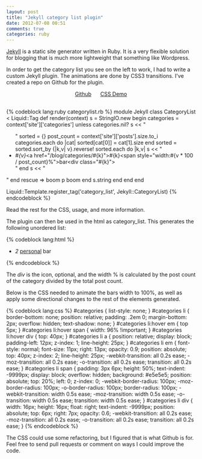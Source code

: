 ```yaml
---
layout: post
title: "Jekyll category list plugin"
date: 2012-07-08 00:51
comments: true
categories: ruby
---
```


<a href="http://github.com/mojombo/jekyll">Jekyll</a> is a static site generator written in Ruby. It is a very flexible solution for blogging that is much more lightweight that something like Wordpress. 

In order to get the category list you see on the left to work, I had to write a custom Jekyll plugin. The animations are done by CSS3 transitions. I've created a repo on Github for the plugin.

<div style="margin-bottom: 30px; text-align: center;">
  <a class="button" href="http://github.com/brousalis/jekyll-category-list">Github</a>
  <a class="button" href="http://brousalis.github.com/jekyll-category-list" style="margin-left: 20px;">CSS Demo</a>
</div>

{% codeblock lang:ruby categorylist.rb %}
module Jekyll
  class CategoryList < Liquid::Tag
    def render(context)
      s = StringIO.new
      begin
        categories = context['site']['categories']
        unless categories.nil?
          s << "<ul>"
          sorted = {}
          post_count = context['site']['posts'].size.to_i
          categories.each do |cat|
            sorted[cat[0]] = cat[1].size
          end
          sorted = sorted.sort_by {|k,v| v}.reverse!
          sorted.each do |k,v|
            s << "<li><em>#{v}</em><a href=\"/blog/categories/#{k}\">#{k}</a><span style=\"width:#{v * 100 / post_count}%\">bar</span><div class=\"#{k}\"></div></li>"
          end
          s << "</ul>"
        end
      rescue => boom
        p boom
      end
      s.string
    end
  end
end

Liquid::Template.register_tag('category_list', Jekyll::CategoryList) 
{% endcodeblock %}

Read the rest for the CSS, usage, and more information. 

<!-- more -->
The plugin can then be used in the html as <span class="bash">category_list</span>. This generates the following unordered list:

{% codeblock lang:html %}
<ul id="categories">
  <li>
    <em>2</em>
    <a href="/blog/categories/personal">personal</a>
    <span style="width:50%">bar</span>
    <div class="personal"></div>
  </li>
</ul>
{% endcodeblock %}

The <em>div</em> is the icon, optional, and the width % is calculated by the post count of the category divided by the total post count. 

Below is the CSS needed to animate the bars width to 100%, as well as apply some directional changes to the rest of the elements generated.

{% codeblock lang:css %}
#categories {
  list-style: none;
}
#categories  li {  
  border-bottom: none;
  position: relative;
  padding: .2em 0;
  margin-bottom: 2px;
  overflow: hidden;
  text-shadow: none;
}
#categories li:hover em {
  top 5px;
}
#categories li:hover span {
  width: 96% !important;
}
#categories li:hover div {
  top: 40px;
}
#categories li a {
  position: relative;
  display: block;
  padding-left: 12px;
  z-index: 1;
  line-height: 25px;
}
#categories li em {
  font-style: normal;
  font-size: 11px;
  right: 13px;
  opacity: 0.9;
  position: absolute;
  top: 40px;
  z-index: 2;
  line-height: 25px;
  -webkit-transition: all 0.2s ease;
     -moz-transition: all 0.2s ease;
       -o-transition: all 0.2s ease;
          transition: all 0.2s ease;
}
#categories li span {
  padding: 3px 6px;
  height: 50%;
  text-indent: -9999px;
  display: block;
  overflow: hidden;
  background: #e5e5e5;
  position: absolute;
  top: 20%;
  left: 0;
  z-index: 0;
  -webkit-border-radius: 100px;
     -moz-border-radius: 100px;
       -o-border-radius: 100px;
          border-radius: 100px; 
  -webkit-transition: width 0.5s ease;
     -moz-transition: width 0.5s ease;
       -o-transition: width 0.5s ease;
          transition: width 0.5s ease; 
}
#categories li div {
  width: 16px;
  height: 16px;
  float: right;
  text-indent: -9999px;
  position: absolute;
  top: 6px;
  right: 7px;
  opacity: 0.6;
  -webkit-transition: all 0.2s ease;
     -moz-transition: all 0.2s ease;
       -o-transition: all 0.2s ease;
          transition: all 0.2s ease; 
}
{% endcodeblock %}

The CSS could use some refactoring, but I figured that is what Github is for. Feel free to send pull requests or comment on ways I could improve the code. 
